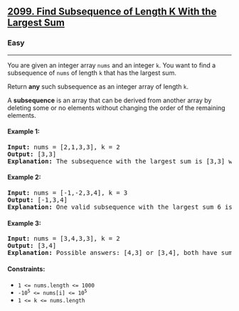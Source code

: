 ### <h2><a href="https://leetcode.com/problems/find-subsequence-of-length-k-with-the-largest-sum/">2099. Find Subsequence of Length K With the Largest Sum</a></h2>
<h3>Easy</h3>
<hr>

<p>You are given an integer array <code>nums</code> and an integer <code>k</code>. You want to find a subsequence of <code>nums</code> of length <code>k</code> that has the largest sum.</p>

<p>Return <strong>any</strong> such subsequence as an integer array of length <code>k</code>.</p>

<p>A <strong>subsequence</strong> is an array that can be derived from another array by deleting some or no elements without changing the order of the remaining elements.</p>

<h4>Example 1:</h4>
<pre>
<strong>Input:</strong> nums = [2,1,3,3], k = 2
<strong>Output:</strong> [3,3]
<strong>Explanation:</strong> The subsequence with the largest sum is [3,3] with total = 6.
</pre>

<h4>Example 2:</h4>
<pre>
<strong>Input:</strong> nums = [-1,-2,3,4], k = 3
<strong>Output:</strong> [-1,3,4]
<strong>Explanation:</strong> One valid subsequence with the largest sum 6 is [-1,3,4].
</pre>

<h4>Example 3:</h4>
<pre>
<strong>Input:</strong> nums = [3,4,3,3], k = 2
<strong>Output:</strong> [3,4]
<strong>Explanation:</strong> Possible answers: [4,3] or [3,4], both have sum = 7.
</pre>

<h4>Constraints:</h4>
<ul>
  <li><code>1 <= nums.length <= 1000</code></li>
  <li><code>-10<sup>5</sup> <= nums[i] <= 10<sup>5</sup></code></li>
  <li><code>1 <= k <= nums.length</code></li>
</ul>
